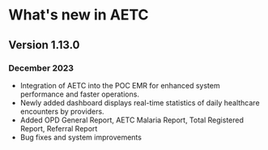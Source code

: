 # What's new in AETC

## Version 1.13.0

### December 2023

- Integration of AETC into the POC EMR for enhanced system performance and faster operations.
- Newly added dashboard displays real-time statistics of daily healthcare encounters by providers.
- Added OPD General Report, AETC Malaria Report, Total Registered Report, Referral Report
- Bug fixes and system improvements
